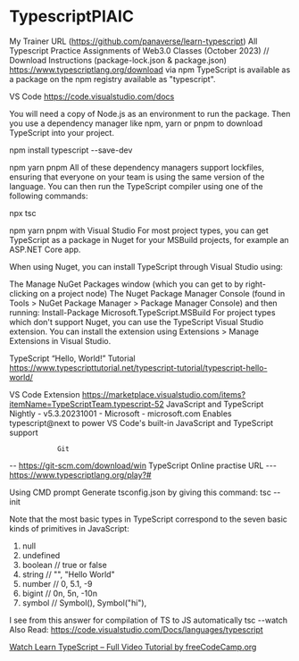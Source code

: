 # TypescriptPIAIC
My Trainer URL (https://github.com/panaverse/learn-typescript)
All Typescript Practice Assignments of Web3.0 Classes (October 2023)
        // Download Instructions (package-lock.json & package.json)
        https://www.typescriptlang.org/download
via npm
TypeScript is available as a package on the npm registry available as "typescript".

VS Code
https://code.visualstudio.com/docs 

You will need a copy of Node.js as an environment to run the package. Then you use a dependency manager like npm, yarn or pnpm to download TypeScript into your project.

npm install typescript --save-dev

npm yarn pnpm
All of these dependency managers support lockfiles, ensuring that everyone on your team is using the same version of the language. You can then run the TypeScript compiler using one of the following commands:

npx tsc

npm yarn pnpm
with Visual Studio
For most project types, you can get TypeScript as a package in Nuget for your MSBuild projects, for example an ASP.NET Core app.

When using Nuget, you can install TypeScript through Visual Studio using:

The Manage NuGet Packages window (which you can get to by right-clicking on a project node)
The Nuget Package Manager Console (found in Tools > NuGet Package Manager > Package Manager Console) and then running:
Install-Package Microsoft.TypeScript.MSBuild
For project types which don't support Nuget, you can use the TypeScript Visual Studio extension. You can install the extension using Extensions > Manage Extensions in Visual Studio.

TypeScript “Hello, World!” Tutorial
https://www.typescripttutorial.net/typescript-tutorial/typescript-hello-world/

VS Code Extension 
https://marketplace.visualstudio.com/items?itemName=TypeScriptTeam.typescript-52 
JavaScript and TypeScript Nightly - v5.3.20231001 - Microsoft - microsoft.com
Enables typescript@next to power VS Code's built-in JavaScript and TypeScript support

                Git
-- https://git-scm.com/download/win
                TypeScript Online practise URL 
--- https://www.typescriptlang.org/play?#

Using CMD prompt Generate tsconfig.json by giving this command:
 tsc --init

 Note that the most basic types in TypeScript correspond to the seven basic kinds of primitives in JavaScript:

1. null
2. undefined
3. boolean // true or false
4. string // "", "Hello World"
5. number // 0, 5.1, -9
6. bigint // 0n, 5n, -10n
7. symbol // Symbol(), Symbol("hi"),

I see from this answer for compilation of TS to JS automatically         tsc --watch
Also Read: https://code.visualstudio.com/Docs/languages/typescript

[Watch Learn TypeScript – Full Video Tutorial by freeCodeCamp.org
](https://www.youtube.com/watch?v=30LWjhZzg50)



